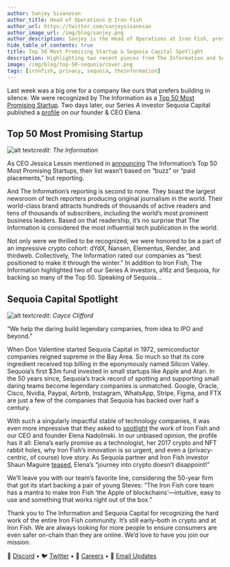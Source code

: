 ```yaml
---
author: Sanjey Sivanesan
author_title: Head of Operations @ Iron Fish
author_url: https://twitter.com/sanjeysivanesan
author_image_url: /img/blog/sanjey.png
author_description: Sanjey is the Head of Operations at Iron Fish, previously at Nuna and Google.
hide_table_of_contents: true
title: Top 50 Most Promising Startup & Sequoia Capital Spotlight
description: Highlighting two recent pieces from The Information and Sequoia Capital
image: /img/blog/top-50-sequoia/cover.png
tags: [ironfish, privacy, sequoia, theinformation]
---
```


Last week was a big one for a company like ours that prefers building in silence. We were recognized by The Information as a [Top 50 Most Promising Startup](https://www.theinformation.com/ti50). Two days later, our Series A investor Sequoia Capital published a [profile](https://www.sequoiacap.com/article/elena-nadolinski-spotlight/) on our founder & CEO Elena.

## Top 50 Most Promising Startup

![alt text](/img/blog/top-50-sequoia/top50.png "The Information Top 50")*credit: The Information*

As CEO Jessica Lessin mentioned in [announcing](https://twitter.com/Jessicalessin/status/1584938280050515968) The Information’s Top 50 Most Promising Startups, their list wasn’t based on “buzz” or “paid placements,” but reporting. 

And The Information’s reporting is second to none. They boast the largest newsroom of tech reporters producing original journalism in the world. Their world-class brand attracts hundreds of thousands of active readers and tens of thousands of subscribers, including the world’s most prominent business leaders. Based on that readership, it’s no surprise that The Information is considered the most influential tech publication in the world.

Not only were we thrilled to be recognized, we were honored to be a part of an impressive crypto cohort: dYdX, Nansen, Elementus, Render, and thirdweb. Collectively, The Information rated our companies as “best positioned to make it through the winter.” In addition to Iron Fish, The Information highlighted two of our Series A investors, a16z and Sequoia, for backing so many of the Top 50. Speaking of Sequoia… 

## Sequoia Capital Spotlight

![alt text](/img/blog/top-50-sequoia/spotlight.png "Sequoia Spotlight")*credit: Cayce Clifford*

“We help the daring build legendary companies, from idea to IPO and beyond.”

When Don Valentine started Sequoia Capital in 1972, semiconductor companies reigned supreme in the Bay Area. So much so that its core ingredient received top billing in the eponymously named Silicon Valley. Sequoia’s first $3m fund invested in small startups like Apple and Atari. In the 50 years since, Sequoia’s track record of spotting and supporting small daring teams become legendary companies is unmatched. Google, Oracle, Cisco, Nvidia, Paypal, Airbnb, Instagram, WhatsApp, Stripe, Figma, and FTX are just a few of the companies that Sequoia has backed over half a century. 

With such a singularly impactful stable of technology companies, it was even more impressive that they asked to [spotlight](https://www.sequoiacap.com/article/elena-nadolinski-spotlight/) the work of Iron Fish and our CEO and founder Elena Nadolinski. In our unbiased opinion, the profile has it all: Elena’s early promise as a technologist, her 2017 crypto and NFT rabbit holes, why Iron Fish’s innovation is so urgent, and even a (privacy-centric, of course) love story. As Sequoia partner and Iron Fish investor Shaun Maguire [teased](https://twitter.com/shaunmmaguire/status/1585693948806590464), Elena’s “journey into crypto doesn’t disappoint!”

We’ll leave you with our team’s favorite line, considering the 50-year firm that got its start backing a pair of young Steves: “The Iron Fish core team has a mantra to make Iron Fish ‘the Apple of blockchains’—intuitive, easy to use and something that works right out of the box.”

Thank you to The Information and Sequoia Capital for recognizing the hard work of the entire Iron Fish community. It’s still early–both in crypto and at Iron Fish. We are always looking for more people to ensure consumers are even safer on-chain than they are online. We’d love to have you join our mission.

🎤 [Discord](https://discord.gg/ironfish) •
🐦 [Twitter](https://twitter.com/ironfishcrypto) •
🚀 [Careers](https://ironfish.network/careers) •
📧 [Email Updates](https://ironfish.network/#email-signup)

